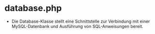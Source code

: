 # database.php

- Die Database-Klasse stellt eine Schnittstelle zur Verbindung mit einer MySQL-Datenbank und Ausführung von SQL-Anweisungen bereit.

